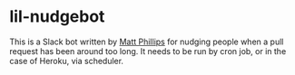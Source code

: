 lil-nudgebot
============

This is a Slack bot written by [Matt
Phillips](https://github.com/phillipsm) for nudging people when a pull
request has been around too long.  It needs to be run by cron job, or
in the case of Heroku, via scheduler.